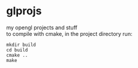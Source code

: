  # glprojs
my opengl projects and stuff\
to compile with cmake, in the project directory run:
```
mkdir build
cd build 
cmake ..
make
```

